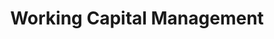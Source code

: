 ---
layout: sub-service
order: 3
title: "Working Capital Management"
parent: "Corporate Finance and Revenue Management"
description: "Not every dollar earned carries equal weight. We grasp our clients' goals, timelines, and internal capabilities to craft solutions that optimize revenue growth, continuity, diversity, and profitability. Our methodology builds profound contextual insights with stakeholders on customers, products, and services to drive computationally intensive algorithms that quantify sustainable opportunities and downstream risks."
approach: "We integrate financial expertise with operational insights to deliver strategies that drive profitability and efficiency. Our data-driven approach identifies key financial metrics and develops tailored solutions to enhance your financial performance."
intro: "Maximizing profitability and revenue growth through tailored financial strategies and insights into cash flow management."
focus_areas:
  - title: "Cash Flow Forecasting and Management"
    content: "We implement robust cash flow forecasting models and management strategies to maximize liquidity."
  - title: "Accounts Receivable Optimization"
    content: "We elevate collection processes and reduce DSO to accelerate cash inflows."
  - title: "Accounts Payable Optimization"
    content: "We fine-tune payment terms and processes to manage cash outflows effectively."
  - title: "Inventory Management"
    content: "We optimize inventory levels to balance working capital needs with operational requirements."
  - title: "Supply Chain Finance"
    content: "We roll out supply chain finance programs to enhance working capital for both you and your suppliers."
why_choose:
  - "Comprehensive Spend Analysis"
  - "Strategic Budgeting Alignment"
  - "Advanced Financial Planning"
  - "Data-Driven Insights"
  - "Collaborative Approach"
cta: "Ready to optimize your working capital management? Contact SLKone today to discover how our specialized services can drive your financial performance."
icon: "fa-money-bills-simple"
color: "mustard"
image: "/assets/images/backgrounds/working-capital-management.webp"
permalink: /services/corporate-finance-and-revenue-management/working-capital-management
redirect_to: /services/corporate-finance-and-revenue-management#working-capital-management
---